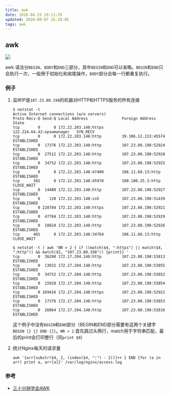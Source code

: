 ```yaml
---
title: awk
date: 2018-04-25 19:11:29
updated: 2020-08-07 16:18:05
tags: awk
---
```


## awk

![](/images/awk.jpg)

awk 语法分`BEGIN`、`BODY`和`END`三部分，其中`BEGIN`和`END`可以省略。`BEGIN`和`END`只会执行一次，一般用于初始化和收尾操作，`BODY`部分会每一行都重复执行。

### 例子

1. 监听IP是`107.23.80.198`的机器对HTTP和HTTPS服务的所有连接

    ```
    $ netstat -t 
    Active Internet connections (w/o servers)
    Proto Recv-Q Send-Q Local Address               Foreign Address             State      
    tcp        0      0 172.22.203.148:https        122.224.64.42:opswmanager   SYN_RECV    
    tcp        0      0 172.22.203.148:http         39.106.12.213:45574         ESTABLISHED 
    tcp        0  17376 172.22.203.148:http         107.23.80.198:52924         ESTABLISHED 
    tcp        0  27512 172.22.203.148:http         107.23.80.198:52928         ESTABLISHED 
    tcp        0  34752 172.22.203.148:http         107.23.80.198:52925         ESTABLISHED 
    tcp        0      0 172.22.203.148:47400        106.11.68.13:http           ESTABLISHED 
    tcp      381      0 172.22.203.148:45978        100.100.25.3:http           CLOSE_WAIT  
    tcp        0  14480 172.22.203.148:http         107.23.80.198:52927         ESTABLISHED 
    tcp        0    120 172.22.203.148:ssh          107.23.80.198:51439         ESTABLISHED 
    tcp        0 228784 172.22.203.148:https        107.23.80.198:52921         ESTABLISHED 
    tcp        0  47784 172.22.203.148:http         107.23.80.198:52929         ESTABLISHED 
    tcp        0  18824 172.22.203.148:http         107.23.80.198:52926         ESTABLISHED 
    tcp      401      0 172.22.203.148:34764        106.11.68.13:http           CLOSE_WAIT  
    ```

    ``` shell 
    $ netstat -t | awk 'NR > 2 { if ((match($4, ":https") || match($4, ":http")) && match($5, "107.23.80.198")) {print}} '
    tcp        0  36200 172.17.204.148:http         107.23.80.198:53813          ESTABLISHED 
    tcp        0  13032 172.17.204.148:http         107.23.80.198:53855          ESTABLISHED 
    tcp        0  34752 172.17.204.148:http         107.23.80.198:53852          ESTABLISHED 
    tcp        0  15928 172.17.204.148:http         107.23.80.198:53854          ESTABLISHED 
    tcp        0 169416 172.17.204.148:https        107.23.80.198:52921          ESTABLISHED 
    tcp        0  17376 172.17.204.148:http         107.23.80.198:53853          ESTABLISHED 
    tcp        0  26064 172.17.204.148:http         107.23.80.198:53816          ESTABLISHED 
    ```

    这个例子中没有`BEGIN`和`END`部分（BEGIN和END部分需要有这两个关键字 `BEGIN {} {} END {}`）。`NR > 2` 首先跳过头两行，match用于字符串匹配，最后的print会打印整行（同`print $0`）

2. 统计Nginx每天的请求量

    ```
    awk '{arr[substr($4, 2, (index($4, ":") - 2))]++ } END {for (a in arr) print a, arr[a]}' /var/log/nginx/access.log
    ```

### 参考

- [三十分钟学会AWK](http://blog.jobbole.com/109089/)